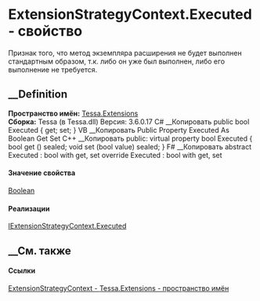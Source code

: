 # ExtensionStrategyContext.Executed - свойство
Признак того, что метод экземпляра расширения не будет выполнен стандартным
образом, т.к. либо он уже был выполнен, либо его выполнение не требуется.
## __Definition
 **Пространство имён:** [Tessa.Extensions](N_Tessa_Extensions.htm)  
 **Сборка:** Tessa (в Tessa.dll) Версия: 3.6.0.17
C# __Копировать
     public bool Executed { get; set; }
VB __Копировать
     Public Property Executed As Boolean
    	Get
    	Set
C++ __Копировать
     public:
    virtual property bool Executed {
    	bool get () sealed;
    	void set (bool value) sealed;
    }
F# __Копировать
     abstract Executed : bool with get, set
    override Executed : bool with get, set
#### Значение свойства
[Boolean](https://learn.microsoft.com/dotnet/api/system.boolean)
#### Реализации
[IExtensionStrategyContext.Executed](P_Tessa_Extensions_IExtensionStrategyContext_Executed.htm)  
##  __См. также
#### Ссылки
[ExtensionStrategyContext - ](T_Tessa_Extensions_ExtensionStrategyContext.htm)
[Tessa.Extensions - пространство имён](N_Tessa_Extensions.htm)
